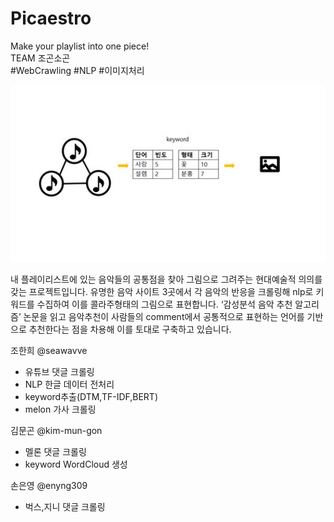 # Picaestro  
Make your playlist into one piece!  
TEAM 조곤소곤  
#WebCrawling #NLP #이미지처리
  
  <img src="https://github.com/seawavve/Picaestro/blob/main/Methodology.jpg">  
  
  내 플레이리스트에 있는 음악들의 공통점을 찾아 그림으로 그려주는 현대예술적 의의를 갖는 프로젝트입니다. 유명한 음악 사이트 3곳에서 각 음악의 반응을 크롤링해 nlp로 키워드를 수집하여 이를 콜라주형태의 그림으로 표현합니다. ‘감성분석 음악 추천 알고리즘’ 논문을 읽고 음악추천이 사람들의 comment에서 공통적으로 표현하는 언어를 기반으로 추천한다는 점을 차용해 이를 토대로 구축하고 있습니다.    
    
조한희 @seawavve  
 + 유튜브 댓글 크롤링  
 + NLP 한글 데이터 전처리 
 + keyword추출(DTM,TF-IDF,BERT) 
 + melon 가사 크롤링
   
김문곤 @kim-mun-gon  
 + 멜론 댓글 크롤링  
 + keyword WordCloud 생성  
   
손은영 @enyng309  
 + 벅스,지니 댓글 크롤링

